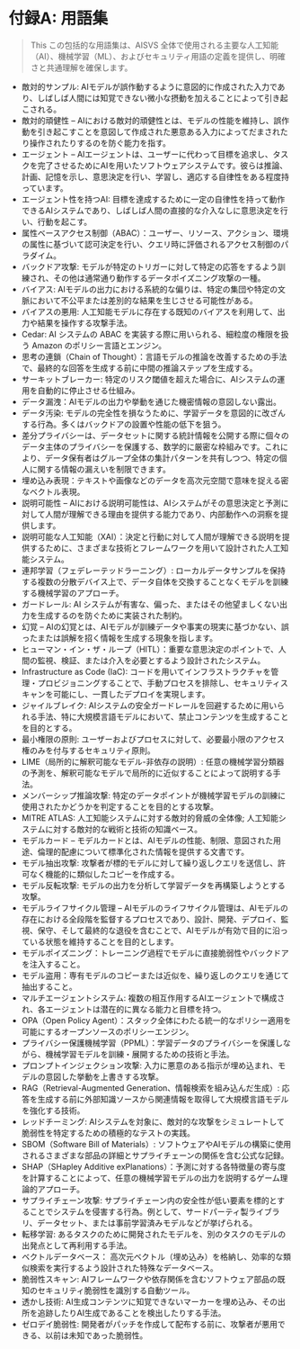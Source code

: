 # 付録A: 用語集

>This この包括的な用語集は、AISVS 全体で使用される主要な人工知能（AI）、機械学習（ML）、およびセキュリティ用語の定義を提供し、明確さと共通理解を確保します。

* 敵対的サンプル: AIモデルが誤作動するように意図的に作成された入力であり、しばしば人間には知覚できない微小な摂動を加えることによって引き起こされる。
  ​
* 敵対的頑健性 – AIにおける敵対的頑健性とは、モデルの性能を維持し、誤作動を引き起こすことを意図して作成された悪意ある入力によってだまされたり操作されたりするのを防ぐ能力を指す。
  ​
* エージェント – AIエージェントは、ユーザーに代わって目標を追求し、タスクを完了させるためにAIを用いたソフトウェアシステムです。彼らは推論、計画、記憶を示し、意思決定を行い、学習し、適応する自律性をある程度持っています。
  ​
* エージェント性を持つAI: 目標を達成するために一定の自律性を持って動作できるAIシステムであり、しばしば人間の直接的な介入なしに意思決定を行い、行動を起こす。
  ​
* 属性ベースアクセス制御（ABAC）：ユーザー、リソース、アクション、環境の属性に基づいて認可決定を行い、クエリ時に評価されるアクセス制御のパラダイム。
  ​
* バックドア攻撃: モデルが特定のトリガーに対して特定の応答をするよう訓練され、その他は通常通り動作するデータポイズニング攻撃の一種。
  ​
* バイアス: AIモデルの出力における系統的な偏りは、特定の集団や特定の文脈において不公平または差別的な結果を生じさせる可能性がある。
  ​
* バイアスの悪用: 人工知能モデルに存在する既知のバイアスを利用して、出力や結果を操作する攻撃手法。
  ​
* Cedar: AI システムの ABAC を実装する際に用いられる、細粒度の権限を扱う Amazon のポリシー言語とエンジン。
  ​
* 思考の連鎖（Chain of Thought）：言語モデルの推論を改善するための手法で、最終的な回答を生成する前に中間の推論ステップを生成する。
  ​
* サーキットブレーカー: 特定のリスク閾値を超えた場合に、AIシステムの運用を自動的に停止させる仕組み。
  ​
* データ漏洩：AIモデルの出力や挙動を通じた機密情報の意図しない露出。
  ​
* データ汚染: モデルの完全性を損なうために、学習データを意図的に改ざんする行為。多くはバックドアの設置や性能の低下を狙う。
  ​
* 差分プライバシーは、データセットに関する統計情報を公開する際に個々のデータ主体のプライバシーを保護する、数学的に厳密な枠組みです。これにより、データ保有者はグループ全体の集計パターンを共有しつつ、特定の個人に関する情報の漏えいを制限できます。
  ​
* 埋め込み表現：テキストや画像などのデータを高次元空間で意味を捉える密なベクトル表現。
  ​
* 説明可能性 – AIにおける説明可能性は、AIシステムがその意思決定と予測に対して人間が理解できる理由を提供する能力であり、内部動作への洞察を提供します。
  ​
* 説明可能な人工知能（XAI）：決定と行動に対して人間が理解できる説明を提供するために、さまざまな技術とフレームワークを用いて設計された人工知能システム。
  ​
* 連邦学習（フェデレーテッドラーニング）: ローカルデータサンプルを保持する複数の分散デバイス上で、データ自体を交換することなくモデルを訓練する機械学習のアプローチ。
  ​
* ガードレール: AI システムが有害な、偏った、またはその他望ましくない出力を生成するのを防ぐために実装された制約。
  ​
* 幻覚 – AIの幻覚とは、AIモデルが訓練データや事実の現実に基づかない、誤ったまたは誤解を招く情報を生成する現象を指します。
  ​
* ヒューマン・イン・ザ・ループ（HITL）：重要な意思決定のポイントで、人間の監視、検証、または介入を必要とするよう設計されたシステム。
  ​
* Infrastructure as Code (IaC): コードを用いてインフラストラクチャを管理・プロビジョニングすることで、手動プロセスを排除し、セキュリティスキャンを可能にし、一貫したデプロイを実現します。
  ​
* ジャイルブレイク: AIシステムの安全ガードレールを回避するために用いられる手法、特に大規模言語モデルにおいて、禁止コンテンツを生成することを目的とする。
  ​
* 最小権限の原則: ユーザーおよびプロセスに対して、必要最小限のアクセス権のみを付与するセキュリティ原則。
  ​
* LIME（局所的に解釈可能なモデル-非依存の説明）: 任意の機械学習分類器の予測を、解釈可能なモデルで局所的に近似することによって説明する手法。
  ​
* メンバーシップ推論攻撃: 特定のデータポイントが機械学習モデルの訓練に使用されたかどうかを判定することを目的とする攻撃。
  ​
* MITRE ATLAS: 人工知能システムに対する敵対的脅威の全体像; 人工知能システムに対する敵対的な戦術と技術の知識ベース。
  ​
* モデルカード – モデルカードとは、AIモデルの性能、制限、意図された用途、倫理的配慮について標準化された情報を提供する文書です。
  ​
* モデル抽出攻撃: 攻撃者が標的モデルに対して繰り返しクエリを送信し、許可なく機能的に類似したコピーを作成する。
  ​
* モデル反転攻撃: モデルの出力を分析して学習データを再構築しようとする攻撃。
  ​
* モデルライフサイクル管理 – AIモデルのライフサイクル管理は、AIモデルの存在における全段階を監督するプロセスであり、設計、開発、デプロイ、監視、保守、そして最終的な退役を含むことで、AIモデルが有効で目的に沿っている状態を維持することを目的とします。
  ​
* モデルポイズニング：トレーニング過程でモデルに直接脆弱性やバックドアを注入すること。
  ​
* モデル盗用：専有モデルのコピーまたは近似を、繰り返しのクエリを通じて抽出すること。
  ​
* マルチエージェントシステム: 複数の相互作用するAIエージェントで構成され、各エージェントは潜在的に異なる能力と目標を持つ。
  ​
* OPA（Open Policy Agent）：スタック全体にわたる統一的なポリシー適用を可能にするオープンソースのポリシーエンジン。
  ​
* プライバシー保護機械学習（PPML）：学習データのプライバシーを保護しながら、機械学習モデルを訓練・展開するための技術と手法。
  ​
* プロンプトインジェクション攻撃: 入力に悪意のある指示が埋め込まれ、モデルの意図した挙動を上書きする攻撃。
  ​
* RAG（Retrieval-Augmented Generation、情報検索を組み込んだ生成）: 応答を生成する前に外部知識ソースから関連情報を取得して大規模言語モデルを強化する技術。
  ​
* レッドチーミング: AIシステムを対象に、敵対的な攻撃をシミュレートして脆弱性を特定するための積極的なテストの実践。
  ​
* SBOM（Software Bill of Materials）: ソフトウェアやAIモデルの構築に使用されるさまざまな部品の詳細とサプライチェーンの関係を含む公式な記録。
  ​
* SHAP（SHapley Additive exPlanations）：予測に対する各特徴量の寄与度を計算することによって、任意の機械学習モデルの出力を説明するゲーム理論的アプローチ。
  ​
* サプライチェーン攻撃: サプライチェーン内の安全性が低い要素を標的とすることでシステムを侵害する行為。例として、サードパーティ製ライブラリ、データセット、または事前学習済みモデルなどが挙げられる。
  ​
* 転移学習: あるタスクのために開発されたモデルを、別のタスクのモデルの出発点として再利用する手法。
  ​
* ベクトルデータベース： 高次元ベクトル（埋め込み）を格納し、効率的な類似検索を実行するよう設計された特殊なデータベース。
  ​
* 脆弱性スキャン: AIフレームワークや依存関係を含むソフトウェア部品の既知のセキュリティ脆弱性を識別する自動ツール。
  ​
* 透かし技術: AI生成コンテンツに知覚できないマーカーを埋め込み、その出所を追跡したりAI生成であることを検出したりする手法。
  ​
* ゼロデイ脆弱性: 開発者がパッチを作成して配布する前に、攻撃者が悪用できる、以前は未知であった脆弱性。

